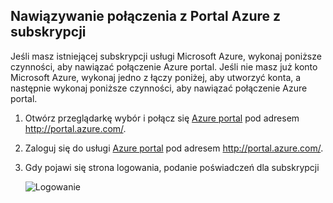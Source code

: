 
<!--
includes/sql-database-include-getting-started-v12portal-gettings-an-account.md

Latest Freshness check:  2016-04-11 , carlrab.

As of circa 2016-04-11, the following topics might include this include:
articles/sql-database/sql-database-get-started-tutorial.md

## Connecting to the Azure Portal with a subscription

-->
## <a name="connecting-to-the-azure-portal-with-a-subscription"></a>Nawiązywanie połączenia z Portal Azure z subskrypcji

Jeśli masz istniejącej subskrypcji usługi Microsoft Azure, wykonaj poniższe czynności, aby nawiązać połączenie Azure portal. Jeśli nie masz już konto Microsoft Azure, wykonaj jedno z łączy poniżej, aby utworzyć konta, a następnie wykonaj poniższe czynności, aby nawiązać połączenie Azure portal.

1. Otwórz przeglądarkę wybór i połącz się [Azure portal](https://portal.azure.com/) pod adresem http://portal.azure.com/.

1. Zaloguj się do usługi [Azure portal](https://portal.azure.com/) pod adresem http://portal.azure.com/.

2. Gdy pojawi się strona logowania, podanie poświadczeń dla subskrypcji

   ![Logowanie][1]

<!-- Image references. -->

[1]: ./media/sql-database-getting-started-tutorial/login.png




<!--

-->
